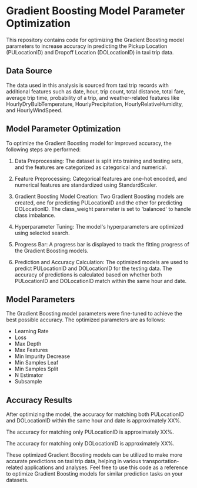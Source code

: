 # Gradient Boosting Model Parameter Optimization

This repository contains code for optimizing the Gradient Boosting model parameters to increase accuracy in predicting the Pickup Location (PULocationID) and Dropoff Location (DOLocationID) in taxi trip data.

## Data Source

The data used in this analysis is sourced from taxi trip records with additional features such as date, hour, trip count, total distance, total fare, average trip time, probability of a trip, and weather-related features like HourlyDryBulbTemperature, HourlyPrecipitation, HourlyRelativeHumidity, and HourlyWindSpeed.

## Model Parameter Optimization

To optimize the Gradient Boosting model for improved accuracy, the following steps are performed:

1. Data Preprocessing: The dataset is split into training and testing sets, and the features are categorized as categorical and numerical.

2. Feature Preprocessing: Categorical features are one-hot encoded, and numerical features are standardized using StandardScaler.

3. Gradient Boosting Model Creation: Two Gradient Boosting models are created, one for predicting PULocationID and the other for predicting DOLocationID. The class_weight parameter is set to 'balanced' to handle class imbalance.

4. Hyperparameter Tuning: The model's hyperparameters are optimized using selected search.

5. Progress Bar: A progress bar is displayed to track the fitting progress of the Gradient Boosting models.

6. Prediction and Accuracy Calculation: The optimized models are used to predict PULocationID and DOLocationID for the testing data. The accuracy of predictions is calculated based on whether both PULocationID and DOLocationID match within the same hour and date.

## Model Parameters

The Gradient Boosting model parameters were fine-tuned to achieve the best possible accuracy. The optimized parameters are as follows:

- Learning Rate
- Loss
- Max Depth
- Max Features
- Min Impurity Decrease
- Min Samples Leaf
- Min Samples Split
- N Estimator
- Subsample

## Accuracy Results

After optimizing the model, the accuracy for matching both PULocationID and DOLocationID within the same hour and date is approximately XX%.

The accuracy for matching only PULocationID is approximately XX%.

The accuracy for matching only DOLocationID is approximately XX%.

These optimized Gradient Boosting models can be utilized to make more accurate predictions on taxi trip data, helping in various transportation-related applications and analyses. Feel free to use this code as a reference to optimize Gradient Boosting models for similar prediction tasks on your datasets.
